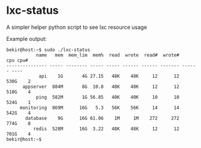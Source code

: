 lxc-status
==========


A simpler helper python script to see lxc resource usage

Example output:

    bekir@host:~$ sudo ./lxc-status
               name   mem  mem_lim  mem%  read  wrote  read#  wrote#    cpu cpu#
    --------------- ----- -------- ----- ----- ------ ------ ------- ------ ----
                api    1G       4G 27.15   48K    48K     12      12   530G    2
          appserver  884M       8G  10.8   48K    48K     12      12   510G    4
               ping  582M       1G 56.85   40K    40K     10      10   524G    1
         monitoring  869M      16G   5.3   56K    56K     14      14   542G    4
           database    9G      16G 61.06    1M     1M    272     272   774G    8
              redis  528M      16G  3.22   48K    48K     12      12   701G    4
    bekir@host:~$ 
